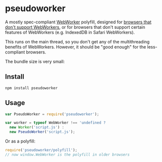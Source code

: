 pseudoworker
====

A mostly spec-compliant [WebWorker](https://www.w3.org/TR/workers/) polyfill, 
designed for [browsers that don't support WebWorkers](http://caniuse.com/#feat=webworkers), 
or for browsers that don't support certain features of WebWorkers (e.g. 
IndexedDB in Safari WebWorkers).

This runs on the main thread, so you don't get any of the multithreading
benefits of WebWorkers. However, it should be "good enough" for the
less-compliant browsers.

The bundle size is very small: 

Install
-----

    npm install pseudoworker

Usage
----

```js
var PseudoWorker = require('pseudoworker');

var worker = typeof WebWorker !== 'undefined ?
  new Worker('script.js') :
  new PseudoWorker('script.js');
```

Or as a polyfill:

```js
require('pseudoworker/polyfill');
// now window.WebWorker is the polyfill in older browsers
```